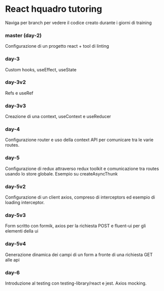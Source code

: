 # React hquadro tutoring

Naviga per branch per vedere il codice creato durante i giorni di training

### master (day-2)

Configurazione di un progetto react + tool di linting

### day-3

Custom hooks, useEffect, useState

### day-3v2

Refs e useRef

### day-3v3

Creazione di una context, useContext e useReducer

### day-4

Configurazione router e uso della context API per comunicare tra le varie routes.

### day-5

Configurazione di redux attraverso redux toolkit e comunicazione tra routes usando lo store globale.
Esempio su createAsyncThunk

### day-5v2

Configurazione di un client axios, compreso di interceptors ed esempio di loading interceptor.

### day-5v3

Form scritto con formik, axios per la richiesta POST e fluent-ui per gli elementi della ui

### day-5v4

Generazione dinamica dei campi di un form a fronte di una richiesta GET alle api

### day-6

Introduzione al testing con testing-library/react e jest.
Axios mocking.
